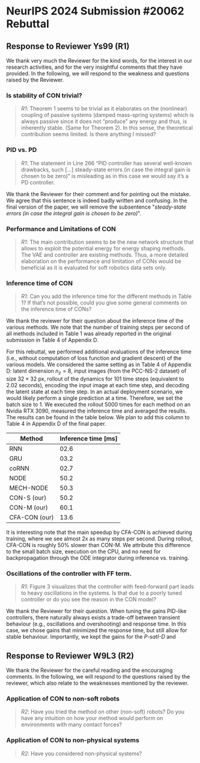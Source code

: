 # NeurIPS 2024 Submission #20062 Rebuttal

## Response to Reviewer Ys99 (R1)

We thank very much the Reviewer for the kind words, for the interest in our research activities, and for the
very insightful comments that they have provided. In the following, we will respond to the weakness and questions raised by the Reviewer.

### Is stability of CON trivial?

> <cite>R1</cite>: Theorem 1 seems to be trivial as it elaborates on the (nonlinear) coupling of passive systems (damped mass-spring systems) which is always passive since it does not “produce” any energy and thus, is inherently stable. (Same for Theorem 2). In this sense, the theoretical contribution seems limited. Is there anything I missed?

### PID vs. PD

> <cite>R1</cite>: The statement in Line 266 “PID controller has several well-known drawbacks, such […] steady-state errors (in case the integral gain is chosen to be zero)” is misleading as in this case we would say it’s a PD controller.

We thank the Reviewer for their comment and for pointing out the mistake. We agree that this sentence is indeed badly written and confusing.
In the final version of the paper, we will remove the subsentence "_steady-state errors (in case the integral gain is chosen to be zero)_".

### Performance and Limitations of CON

> <cite>R1</cite>: The main contribution seems to be the new network structure that allows to exploit the potential energy for energy shaping methods. The VAE and controller are existing methods. Thus, a more detailed elaboration on the performance and limitation of CONs would be beneficial as it is evaluated for soft robotics data sets only.

### Inference time of CON

> <cite>R1</cite>: Can you add the inference time for the different methods in Table 1? If that’s not possible, could you give some general comments on the inference time of CONs?

We thank the reviewer for their question about the inference time of the various methods. 
We note that the number of training steps per second of all methods included in Table 1 was already reported in the original submission in Table 4 of Appendix D.

For this rebuttal, we performed additional evaluations of the inference time (i.e., without computation of loss function and gradient descent) of the various models.
We considered the same setting as in Table 4 of Appendix D: latent dimension $n_z = 8$, input images (from the PCC-NS-2 dataset) of size $32 \times 32$ px, rollout of the dynamics for 101 time steps (equivalent to 2.02 seconds), encoding the input image at each time step, and decoding the latent state at each time step.
In an actual deployment scenario, we would likely perform a single prediction at a time. Therefore, we set the batch size to 1.
We executed the rollout 5000 times for each method on an Nvidia RTX 3090, measured the inference time and averaged the results.
The results can be found in the table below. We plan to add this column to Table 4 in Appendix D of the final paper.

| Method        | Inference time [ms] |
|---------------|---------------------|
| RNN           | 02.6                |
| GRU           | 03.2                |
| coRNN         | 02.7                |
| NODE          | 50.2                |
| MECH-NODE     | 50.3                |
| CON-S (our)   | 50.2                |
| CON-M (our)   | 60.1                |
| CFA-CON (our) | 13.6                |

It is interesting note that the main speedup by CFA-CON is achieved during training, where we see almost 2x as many steps per second. During rollout, CFA-CON is roughly 50% slower than CON-M.
We attribute this difference to the small batch size, execution on the CPU, and no need for backpropagation through the ODE integrator during inference vs. training.

### Oscillations of the controller with FF term. 

> <cite>R1</cite>: Figure 3 visualizes that the controller with feed-forward part leads to heavy oscillations in the systems. Is that due to a poorly tuned controller or do you see the reason in the CON model?

We thank the Reviewer for their question. When tuning the gains PID-like controllers, there naturally always exists a trade-off between transient behaviour (e.g., oscillations and overshooting) and response time.
In this case, we chose gains that minimized the response time, but still allow for stable behaviour. 
Importantly, we kept the gains for the _P-satI-D_ and 

## Response to Reviewer W9L3 (R2)

We thank the Reviewer for the careful reading and the encouraging comments. 
In the following, we will respond to the questions raised by the reviewer, which also relate to the weaknesses mentioned by the reviewer.

### Application of CON to non-soft robots

> <cite>R2</cite>: Have you tried the method on other (non-soft) robots? Do you have any intuition on how your method would perform on environments with many contact forces?

### Application of CON to non-physical systems

> <cite>R2</cite>: Have you considered non-physical systems?


